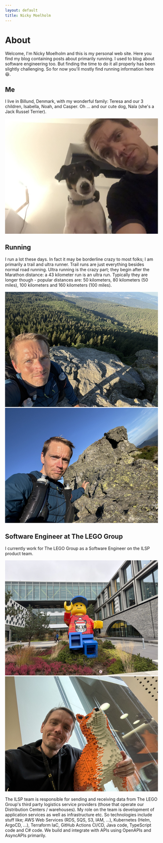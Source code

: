```yaml
---
layout: default
title: Nicky Moelholm
---
```


# About
Welcome, I'm Nicky Moelholm and this is my personal web site. Here you find my blog containing posts about primarily running. I used to blog about software engineering too. But finding the time to do it all properly has been slightly challenging. So for now you'll mostly find running information here 😆.

## Me

I live in Billund, Denmark, with my wonderful family: Teresa and our 3 children, Isabella, Noah, and Casper. Oh ... and our cute dog, Nala (she's a Jack Russel Terrier).

<div class="row justify-content-center mb-4">
    <div class="col-6">
    <img src="/img/about/me_and_nala.jpg" data-src="/img/about/me_and_nala.jpg" alt="Me and Nala (our Jack Russel Terrier)" class="spotlight w-100" loading="lazy" />
    </div>
</div>

## Running

I run a lot these days. In fact it may be borderline crazy to most folks; I am primarily a trail and ultra runner. Trail runs are just everything besides normal road running. Ultra running is the crazy part; they begin after the Marathon distance: a 43 kilometer run is an ultra run. Typically they are longer though - popular distances are: 50 kilometers, 80 kilometers (50 miles), 100 kilometers and 160 kilometers (100 miles).

<div class="row justify-content-center mb-4 spotlight-group">
    <div class="col-6">
    <img src="/img/about/me_running_1.jpg" data-src="/img/about/me_running_1.jpg" alt="Me at a mountain in Germany - taken during running" class="spotlight w-100" loading="lazy" />
    </div>
    <div class="col-6">
    <img src="/img/about/me_running_2.jpg" data-src="/img/about/me_running_2.jpg" alt="Me at a mountain in Germany - taken during running" class="spotlight w-100" loading="lazy" />
    </div>
</div>

## Software Engineer at The LEGO Group

I currently work for The LEGO Group as a Software Engineer on the ILSP product team.

<div class="row justify-content-center mb-4 spotlight-group">
    <div class="col-6">
    <img src="/img/about/lego_minifig.jpg" data-src="/img/about/lego_minifig.jpg" alt="LEGO Campus during Christmas" class="spotlight w-100" loading="lazy" />
    </div>
    <div class="col-6">
    <img src="/img/about/me_and_fox.jpg" data-src="/img/about/me_and_fox.jpg" alt="Me and a LEGO fox at LEGO Campus" class="spotlight w-100" loading="lazy" />
    </div>
</div>

The ILSP team is responsible for sending and receiving data from The LEGO Group's third party logistics service providers (those that operate our Distribution Centers / warehouses). My role on the team is development of application services as well as infrastructure etc. So technologies include stuff like; AWS Web Services (RDS, SQS, S3, IAM, ...), Kubernetes (Helm, ArgoCD, ...), Terraform IaC, GitHub Actions CI/CD, Java code, TypeScript code and C# code. We build and integrate with APIs using OpenAPIs and AsyncAPIs primarily.
